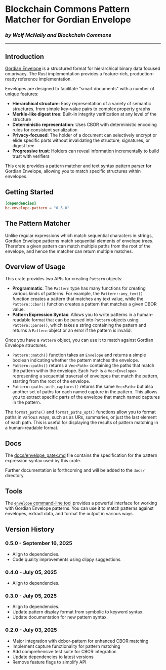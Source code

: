 # Blockchain Commons Pattern Matcher for Gordian Envelope

### _by Wolf McNally and Blockchain Commons_

---

## Introduction

[Gordian Envelope](https://www.blockchaincommons.com/introduction/Envelope-Intro/) is a structured format for hierarchical binary data focused on privacy. The Rust implementation provides a feature-rich, production-ready reference implementation.

Envelopes are designed to facilitate "smart documents" with a number of unique features:

- **Hierarchical structure**: Easy representation of a variety of semantic structures, from simple key-value pairs to complex property graphs
- **Merkle-like digest tree**: Built-in integrity verification at any level of the structure
- **Deterministic representation**: Uses CBOR with deterministic encoding rules for consistent serialization
- **Privacy-focused**: The holder of a document can selectively encrypt or elide specific parts without invalidating the structure, signatures, or digest tree
- **Progressive trust**: Holders can reveal information incrementally to build trust with verifiers

This crate provides a pattern matcher and text syntax pattern parser for Gordian Envelope, allowing you to match specific structures within envelopes.

## Getting Started

```toml
[dependencies]
bc-envelope-pattern = "0.5.0"
```

## The Pattern Matcher

Unlike regular expressions which match sequential characters in strings, Gordian Envelope patterns match sequential elements of envelope trees. Therefore a given pattern can match multiple paths from the root of the envelope, and hence the matcher can return multiple matches.

## Overview of Usage

This crate provides two APIs for creating `Pattern` objects:

- **Programmatic**: The `Pattern` type has many functions for creating various kinds of patterns. For example, the `Pattern::any_text()` function creates a pattern that matches any text value, while the `Pattern::cbor()` function creates a pattern that matches a given CBOR value.
- **Pattern Expression Syntax**: Allows you to write patterns in a human-readable format that can be parsed into `Pattern` objects using `Pattern::parse()`, which takes a string containing the pattern and returns a `Pattern` object or an error if the pattern is invalid.

Once you have a `Pattern` object, you can use it to match against Gordian Envelope structures.

- `Pattern::match()` function takes an `Envelope` and returns a simple boolean indicating whether the pattern matches the envelope.
- `Pattern::paths()` returns a `Vec<Path>` containing the paths that match the pattern within the envelope. Each `Path` is a `Vec<Envelope>` representing a sequential traversal of envelopes that match the pattern, starting from the root of the envelope.
- `Pattern::paths_with_captures()` returns the same `Vec<Path>` but also another set of paths for each named capture in the pattern. This allows you to extract specific parts of the envelope that match named captures in the pattern.

The `format_paths()` and `format_paths_opt()` functions allow you to format paths in various ways, such as as URs, summaries, or just the last element of each path. This is useful for displaying the results of pattern matching in a human-readable format.

## Docs

The [docs/envelope_patex.md](docs/envelope_patex.md) file contains the specification for the pattern expression syntax used by this crate.

Further documentation is forthcoming and will be added to the `docs/` directory.

## Tools

The [`envelope` command-line tool](https://crates.io/crates/bc-envelope-cli) provides a powerful interface for working with Gordian Envelope patterns. You can use it to match patterns against envelopes, extract data, and format the output in various ways.

## Version History

### 0.5.0 - September 16, 2025

- Align to dependencies.
- Code quality improvements using clippy suggestions.

### 0.4.0 - July 05, 2025

- Align to dependencies.

### 0.3.0 - July 05, 2025

- Align to dependencies.
- Update pattern display format from symbolic to keyword syntax.
- Update documentation for new pattern syntax.

### 0.2.0 - July 03, 2025

- Major integration with dcbor-pattern for enhanced CBOR matching
- Implement capture functionality for pattern matching
- Add comprehensive test suite for CBOR integration
- Update dependencies to latest versions
- Remove feature flags to simplify API
